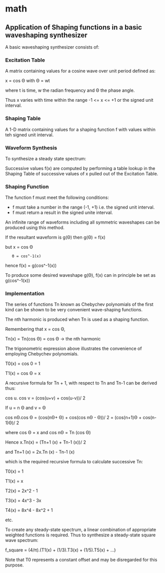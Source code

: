 # math

## Application of Shaping functions in a basic waveshaping synthesizer 
A basic waveshaping synthesizer consists of:
 
### Excitation Table
A matrix containing values for a cosine wave over unit period defined as:

x = cos Θ with Θ = wt

where t is time, w the radian frequency and Θ the phase angle.

Thus x varies with time within the range -1 <= x <= +1 or the signed unit interval.

### Shaping Table
A 1-D matrix containing values for a shaping function f with values within teh signed unit interval.

### Waveform Synthesis
To synthesize a steady state spectrum:

Successive values f(x) are computed by performing a table lookup in the Shaping Table of successive values of x pulled out of the Excitation Table.

### Shaping Function
The function f must meet the following conditions:
- f must take a number in the range (-1, +1) i.e. the signed unit interval.
- f must return a result in the signed unite interval.

An infinite range of waveforms including all symmetric waveshapes can be produced using this method.

If the resultant waveform is g(Θ) then g(Θ) = f(x)

but x = cos Θ

       Θ = cos^-1(x)
hence f(x) = g(cos^-1(x))

To produce some desired waveshape g(Θ), f(x) can in principle be set as g(cos^-1(x))


### Implementation
The series of functions Tn known as Chebychev polynomials of the first kind can be shown to be very convenient wave-shaping functions.

The nth harmonic is produced when Tn is used as a shaping function.

Remembering that x =  cos Θ,

Tn(x) = Tn(cos Θ) 
      = cos Θ               -> the nth harmonic
      
      
The trigonometric expression above illustrates the convenience of employing Chebychev polynomials.

T0(x) = cos 0 = 1

T1(x) = cos Θ = x

A recursive formula for Tn + 1, with respect to Tn and Tn-1 can be derived thus:

cos u. cos v = (cos(u+v) + cos(u-v))/ 2

If u = n Θ and v = Θ

cos nΘ.cos Θ = (cos(nΘ+ Θ) + cos(cos nΘ - Θ))/ 2
             = (cos(n+1)Θ + cos(n-1)Θ)/ 2
             
where cos Θ = x and cos nΘ = Tn (cos Θ)

Hence x.Tn(x) = (Tn+1 (x) + Tn-1 (x))/ 2

and Tn+1 (x) = 2x.Tn (x) - Tn-1 (x)

which is the required recursive formula to calculate successive Tn:

T0(x) = 1

T1(x) = x

T2(x) = 2x^2 - 1

T3(x) = 4x^3 - 3x

T4(x) = 8x^4 - 8x^2 + 1

etc.


To create any steady-state spectrum, a linear combination of appropriate weighted functions is required.
Thus to synthesize a steady-state square wave spectrum:

f_square = (4/π).(T1(x) + (1/3).T3(x) + (1/5).T5(x) + ...)

Note that T0 represents a constant offset and may be disregarded for this purpose.
